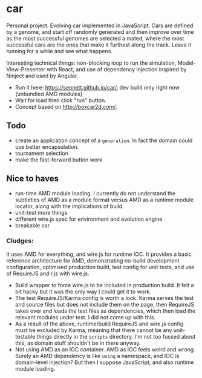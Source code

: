 car
===

Personal project. Evolving car implemented in JavaScript. Cars are defined by a genome, and start off randomly generated and then improve over time as the most successful genomes are selected a mated, where the most successful cars are the ones that make it furthest along the track. Leave it running for a while and see what happens.

Interesting technical things: non-blocking loop to run the simulation, Model-View-Presenter with React, and use of dependency injection inspired by Ninject and used by Angular.

- Run it here: https://sennett.github.io/car/, dev build only right now (unbundled AMD modules)
- Wait for load then click "run" button.
- Concept based on http://boxcar2d.com/.

Todo
---

- create an application concept of a `generation`.  In fact the domain could use better encapsulation.
- tournament selection
- make the fast-forward button work

Nice to haves
---

- run-time AMD module loading. I currently do not understand the subtleties of AMD as a module format versus AMD as a runtime module locator, along with the implications of build.
- unit-test more things
- different wire.js spec for environment and evolution engine
- breakable car



### Cludges:

It uses AMD for everything, and wire.js for runtime IOC.  It provides a basic 
reference architecture for AMD, demonstrating no-build development configuration, 
optimised production build, test config for unit tests, and use of RequireJS and r.js with wire.js.

- Build wrapper to force wire.js to be included in production build.  It felt a bit hacky but it was the only way I could get it to work.
- The test RequireJS/Karma config is worth a look.  Karma serves the test and source files but does not include them on the page, then RequireJS takes over and loads the test files as dependencies, which then load the relevant modules under test.  I did not come up with this.
- As a result of the above, runtime/build RequireJS and wire.js config must be excluded by Karma, meaning that there cannot be any unit-testable things directly in the `scripts` directory. I'm not too fussed about this, as domain stuff shouldn't be in there anyway.
- Not using AMD as an IOC container.  AMD as IOC feels weird and wrong.  Surely an AMD dependency is like `using` a namespace, and IOC is domain-level injection?  But then I suppose JavaScript, and also runtime module loading.

